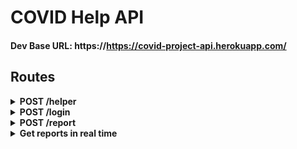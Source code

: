 # COVID Help API

#### Dev Base URL: https://https://covid-project-api.herokuapp.com/

## Routes

<details>
    <summary><b>POST /helper</b></summary>

    Query Params: none
    FormData:
        - group_name
        - representative
        - phone
        - password
        - locality (object of lat and lng)
        - social_service (optional)

    Registeration of social service groups/NGOs

</details>

<details>
    <summary><b>POST /login</b></summary>

    Query Params: none
    FormData:
        - phone
        - password

    Sign in of social service groups/NGOs

</details>

<details>
    <summary><b>POST /report</b></summary>

    Query Params: none
    FormData:
        - area_coordinates https://ibb.co/SsVvZYt
        - reported_by (name)
        - phone
        - helpType (description of help needed)

    Note: The `area_coordinates` property contains the lat lng of every point of the polygon.

    Report a help

</details>

<details><summary><b>Get reports in real time</b></summary>
<p>

1. Initialize socket on the client

```javascript
let socket = io("https://https://covid-project-api.herokuapp.com/")
```

2. On getting the location of the device from the browser, emit an event to get new reports

```javascript
socket.emit("new_report", { lat: pos.lat, lng: pos.lng });
```

3. After submission of a new report, again emit an event for getting new reports

```javascript
socket.emit("new_report", { lat: pos.lat, lng: pos.lng });
```

4. Listen for new reports to be displayed onto the Google map

```javascript
socket.on("reports", data => {
    console.log(data);
    // => Report objects are received
});
```
</p>
</details>
